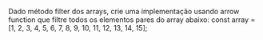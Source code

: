 Dado método filter dos arrays, crie uma implementação usando arrow function que filtre
todos os elementos pares do array abaixo:
const array = [1, 2, 3, 4, 5, 6, 7, 8, 9, 10, 11, 12, 13, 14, 15];
